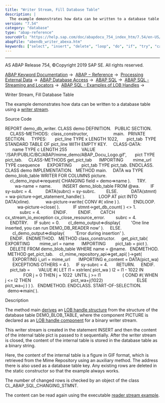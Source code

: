 ```yaml
---
title: "Writer Stream, Fill Database Table"
description: |
  The example demonstrates how data can be written to a database table using a writer stream(https://help.sap.com/doc/abapdocu_754_index_htm/7.54/en-US/abenwriter_stream_glosry.htm 'Glossary Entry'). Source Code REPORT demo_db_writer. CLASS demo DEFINITION. PUBLIC SECTION. CLASS-METHODS:  class_c
version: "7.54"
category: "database"
type: "abap-reference"
sourceUrl: "https://help.sap.com/doc/abapdocu_754_index_htm/7.54/en-US/abendb_writer_abexa.htm"
abapFile: "abendb_writer_abexa.htm"
keywords: ["select", "insert", "delete", "loop", "do", "if", "try", "catch", "method", "class", "data", "types", "internal-table", "abendb", "writer", "abexa"]
---
```


* * *

AS ABAP Release 754, ©Copyright 2019 SAP SE. All rights reserved.

[ABAP Keyword Documentation](https://help.sap.com/doc/abapdocu_754_index_htm/7.54/en-US/abenabap.htm) →  [ABAP − Reference](https://help.sap.com/doc/abapdocu_754_index_htm/7.54/en-US/abenabap_reference.htm) →  [Processing External Data](https://help.sap.com/doc/abapdocu_754_index_htm/7.54/en-US/abenabap_language_external_data.htm) →  [ABAP Database Access](https://help.sap.com/doc/abapdocu_754_index_htm/7.54/en-US/abenabap_sql.htm) →  [ABAP SQL](https://help.sap.com/doc/abapdocu_754_index_htm/7.54/en-US/abenopensql.htm) →  [ABAP SQL - Streaming and Locators](https://help.sap.com/doc/abapdocu_754_index_htm/7.54/en-US/abenstreams_locators.htm) →  [ABAP SQL - Examples of LOB Handles](https://help.sap.com/doc/abapdocu_754_index_htm/7.54/en-US/abenlobs_abexas.htm) → 

Writer Stream, Fill Database Table

The example demonstrates how data can be written to a database table using a [writer stream](https://help.sap.com/doc/abapdocu_754_index_htm/7.54/en-US/abenwriter_stream_glosry.htm "Glossary Entry").

Source Code

REPORT demo\_db\_writer.
CLASS demo DEFINITION.
  PUBLIC SECTION.
    CLASS-METHODS:  class\_constructor,
                    main.
  PRIVATE SECTION.
    TYPES:
      pict\_line TYPE x LENGTH 1022,
      pict\_tab  TYPE STANDARD TABLE OF pict\_line WITH EMPTY KEY.
    CLASS-DATA:
      name TYPE c LENGTH 255
           VALUE '/SAP/PUBLIC/BC/ABAP/mime\_demo/ABAP\_Docu\_Logo.gif',
      pict TYPE pict\_tab.
    CLASS-METHODS get\_pict\_tab
     IMPORTING
       mime\_url TYPE csequence
     EXPORTING
       pict\_tab TYPE pict\_tab.
ENDCLASS.
CLASS demo IMPLEMENTATION.
  METHOD main.
    DATA wa TYPE demo\_blob\_table WRITER FOR COLUMNS picture.
    cl\_demo\_input=>request( CHANGING field = demo=>name ).
    TRY.
        wa-name = name.
        INSERT demo\_blob\_table FROM @wa.
        IF sy-subrc = 4.
          DATA(subrc) = sy-subrc.
        ELSE.
          DATA(stmnt) = wa-picture->get\_statement\_handle( ).
          LOOP AT pict INTO DATA(xline).
            wa-picture->write( CONV #( xline ) ).
          ENDLOOP.
          wa-picture->close( ).
          IF stmnt->get\_db\_count( ) <> 1.
            subrc = 4.
          ENDIF.
        ENDIF.
      CATCH cx\_stream\_io\_exception cx\_close\_resource\_error.
        subrc = 4.
    ENDTRY.
    IF subrc = 0.
      cl\_demo\_output=>display(
        'One line inserted, you can run DEMO\_DB\_READER now' ).
    ELSE.
      cl\_demo\_output=>display(
        'Error during insertion' ).
    ENDIF.  ENDMETHOD.
  METHOD class\_constructor.
    get\_pict\_tab(
     EXPORTING
       mime\_url = name
     IMPORTING
       pict\_tab = pict ).
    DELETE FROM demo\_blob\_table WHERE name = @name.
  ENDMETHOD.
  METHOD get\_pict\_tab.
    cl\_mime\_repository\_api=>get\_api( )->get(
      EXPORTING i\_url = mime\_url
      IMPORTING e\_content = DATA(pict\_wa)
      EXCEPTIONS OTHERS = 4 ).
    IF sy-subrc = 4.
      RETURN.
    ENDIF.
    pict\_tab =
      VALUE #( LET l1 = xstrlen( pict\_wa ) l2 = l1 - 1022 IN
               FOR j = 0 THEN j + 1022  UNTIL j >= l1
                 ( COND #( WHEN j <= l2 THEN
                                pict\_wa+j(1022)
                           ELSE pict\_wa+j ) ) ).
  ENDMETHOD.
ENDCLASS.
START-OF-SELECTION.
  demo=>main( ).

Description

The method main [derives](https://help.sap.com/doc/abapdocu_754_index_htm/7.54/en-US/abaptypes_lob_handle.htm) an [LOB handle structure](https://help.sap.com/doc/abapdocu_754_index_htm/7.54/en-US/abenlob_handle_structure_glosry.htm "Glossary Entry") from the structure of the database table DEMO\_BLOB\_TABLE, where the component PICTURE is declared as an [LOB handle component](https://help.sap.com/doc/abapdocu_754_index_htm/7.54/en-US/abenlob_handle_component_glosry.htm "Glossary Entry") for a binary writer stream.

This writer stream is created in the statement INSERT and then the content of the internal table pict is passed to it sequentially. After the writer stream is closed, the content of the internal table is stored in the database table as a binary string.

Here, the content of the internal table is a figure in GIF format, which is retrieved from the Mime Repository using an auxiliary method. The address there is also used as a database table key. Any existing rows are deleted in the static constructor so that the example always works.

The number of changed rows is checked by an object of the class CL\_ABAP\_SQL\_CHANGING\_STMNT.

The content can be read again using the executable [reader stream example](https://help.sap.com/doc/abapdocu_754_index_htm/7.54/en-US/abendb_reader_abexa.htm).